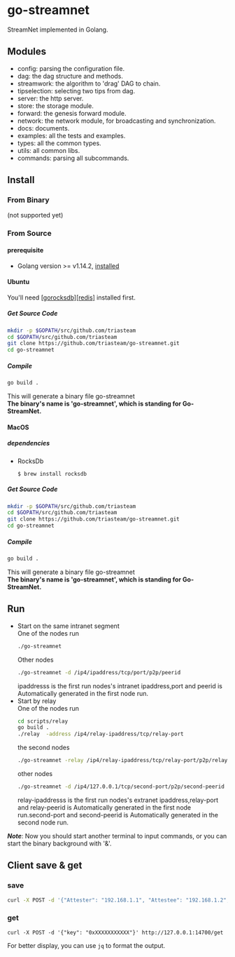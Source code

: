 # go-streamnet
StreamNet implemented in Golang.

## Modules

* config: parsing the configuration file.
* dag: the dag structure and methods.
* streamwork:  the algorithm to 'drag' DAG to chain.
* tipselection: selecting two tips from dag.
* server: the http server.
* store: the storage module.
* forward: the genesis forward module.
* network: the network module, for broadcasting and synchronization.
* docs: documents.
* examples: all the tests and examples.
* types: all the common types.
* utils: all common libs.
* commands: parsing all subcommands.


## Install
### From Binary
(not supported yet)

### From Source

#### prerequisite 

* Golang version >= v1.14.2, [installed](https://golang.org/doc/install) 

#### Ubuntu
You'll need  [[gorocksdb]](https://github.com/triasteam/go-streamnet/blob/master/docs/software/gorocksdb%20%E5%AE%89%E8%A3%85.md)[[redis]](https://redis.io/download) installed first.

##### Get Source Code

```bash
mkdir -p $GOPATH/src/github.com/triasteam
cd $GOPATH/src/github.com/triasteam
git clone https://github.com/triasteam/go-streamnet.git
cd go-streamnet
```

##### Compile

```bash
go build .
```

This will generate a binary  file go-streamnet  
 __The binary's name is '**go-streamnet**', which is standing for Go-StreamNet.__

#### MacOS

##### dependencies
- RocksDb
  ```
  $ brew install rocksdb
  ```

##### Get Source Code

```bash
mkdir -p $GOPATH/src/github.com/triasteam
cd $GOPATH/src/github.com/triasteam
git clone https://github.com/triasteam/go-streamnet.git
cd go-streamnet
```

##### Compile

```bash
go build .
```
This will generate a binary  file go-streamnet  
__The binary's name is '**go-streamnet**', which is standing for Go-StreamNet.__

## Run
- Start on the same intranet segment  
   One of the nodes run
    ```bash
    ./go-streamnet
    ```
    Other nodes
    ```bash
    ./go-streamnet -d /ip4/ipaddress/tcp/port/p2p/peerid
    ```
    ipaddresss is the first run  nodes's intranet ipaddress,port and peerid is Automatically generated in the first node run.
- Start by relay  
    One of the nodes run
    ```bash
    cd scripts/relay
    go build .
    ./relay  -address /ip4/relay-ipaddress/tcp/relay-port
    ```
    the second nodes
    ```bash
    ./go-streamnet -relay /ip4/relay-ipaddress/tcp/relay-port/p2p/relay-peerid
    ```
    other nodes
    ```bash
    ./go-streamnet -d /ip4/127.0.0.1/tcp/second-port/p2p/second-peerid  -relay  /ip4/relay-ipaddress/tcp/relay-port/p2p/relay-peerid
    ```
    relay-ipaddresss is the first run  nodes's extranet ipaddress,relay-port and relay-peerid is Automatically generated in the first node run.second-port and second-peerid is Automatically generated in the second node run.
    
***Note***:
    Now you should start another terminal to input commands, or you can start the binary background with '&'.

## Client save & get
### save
```bash
curl -X POST -d '{"Attester": "192.168.1.1", "Attestee": "192.168.1.2", "Score": "1"}' http://127.0.0.1:14700/save
```

### get
```
curl -X POST -d '{"key": "0xXXXXXXXXXXX"}' http://127.0.0.1:14700/get
```

For better display, you can use `jq` to format the output.
